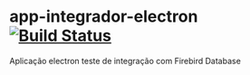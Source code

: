 # app-integrador-electron [![Build Status](https://travis-ci.org/WillACosta/app-integrador-electron.svg?branch=master)](https://travis-ci.org/WillACosta/app-integrador-electron)

Aplicação electron teste de integração com Firebird Database

